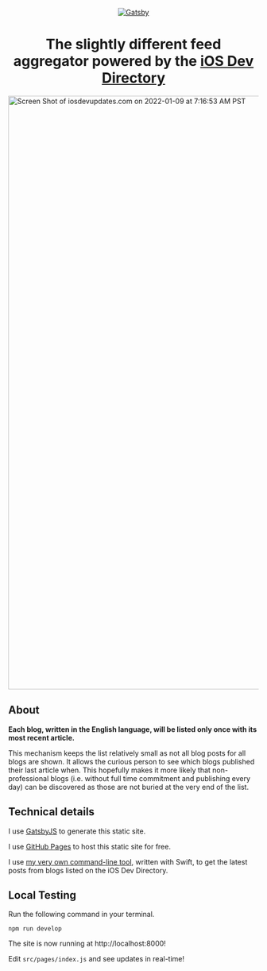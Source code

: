 <p align="center">
  <a href="https://www.gatsbyjs.com/?utm_source=starter&utm_medium=readme&utm_campaign=minimal-starter">
    <img alt="Gatsby" src="https://user-images.githubusercontent.com/4176826/148683827-6e8094a9-82a0-4198-babc-fa1190de7057.png" />
  </a>
</p>
<h1 align="center">
  The slightly different feed aggregator powered by the <a href="https://iosdevdirectory.com/">iOS Dev Directory</a>


</h1>

<img width="1195" alt="Screen Shot of iosdevupdates.com on 2022-01-09 at 7:16:53 AM PST" src="https://user-images.githubusercontent.com/4176826/148688514-f1068880-dc42-4f25-b415-e3677078da2d.png">

## About

**Each blog, written in the English language, will be listed only once with its most recent article.**

This mechanism keeps the list relatively small as not all blog posts for all blogs are shown. It allows the curious person to see which blogs published their last article when. This hopefully makes it more likely that non-professional blogs (i.e. without full time commitment and publishing every day) can be discovered as those are not buried at the very end of the list.

## Technical details

I use [GatsbyJS](https://www.gatsbyjs.com/) to generate this static site.

I use [GitHub Pages](https://pages.github.com/) to host this static site for free.

I use [my very own command-line tool](https://github.com/MarcoEidinger/OsmiumAtlas), written with Swift, to get the latest posts from blogs listed on the iOS Dev Directory.

## Local Testing

Run the following command in your terminal.

```shell
npm run develop
```

The site is now running at http://localhost:8000!

Edit `src/pages/index.js` and see updates in real-time!
